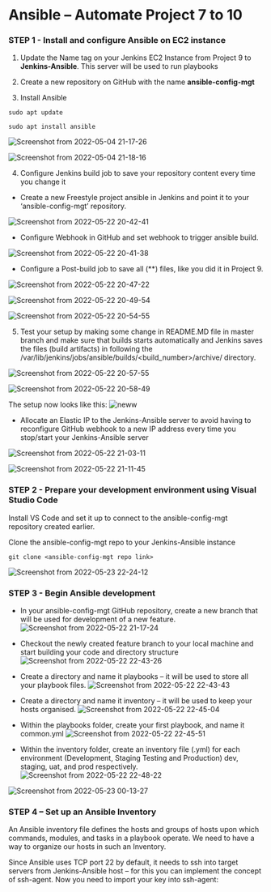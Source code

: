 # Ansible – Automate Project 7 to 10

### STEP 1 - Install and configure Ansible on EC2 instance

1. Update the Name tag on your Jenkins EC2 Instance from Project 9 to **Jenkins-Ansible**. This server will be used to run playbooks

2. Create a new repository on GitHub with the name **ansible-config-mgt**

3. Install Ansible

```
sudo apt update

sudo apt install ansible
```

![Screenshot from 2022-05-04 21-17-26](https://user-images.githubusercontent.com/34113547/169897315-9b2a31ff-178a-473a-ba2e-e3e41aaea723.png)


![Screenshot from 2022-05-04 21-18-16](https://user-images.githubusercontent.com/34113547/169897370-41df8185-ab3d-43d2-bc79-b33fe342a0c9.png)


4. Configure Jenkins build job to save your repository content every time you change it 

* Create a new Freestyle project ansible in Jenkins and point it to your ‘ansible-config-mgt’ repository.

![Screenshot from 2022-05-22 20-42-41](https://user-images.githubusercontent.com/34113547/169897821-c938c752-22bf-47ce-be3f-db5479f228d6.png)

* Configure Webhook in GitHub and set webhook to trigger ansible build.

![Screenshot from 2022-05-22 20-41-38](https://user-images.githubusercontent.com/34113547/169897678-772fa9c2-d74e-401d-80e2-23d4fa72f10d.png)

* Configure a Post-build job to save all (**) files, like you did it in Project 9.

![Screenshot from 2022-05-22 20-47-22](https://user-images.githubusercontent.com/34113547/169898005-fa446465-ec07-417f-b16b-f1ea0c9e2bde.png)

![Screenshot from 2022-05-22 20-49-54](https://user-images.githubusercontent.com/34113547/169898024-2479e891-96d8-4bf5-9d54-c5a48658f015.png)

![Screenshot from 2022-05-22 20-54-55](https://user-images.githubusercontent.com/34113547/169898095-e7520e9f-df89-4f72-8c57-14578b2015b6.png)

5. Test your setup by making some change in README.MD file in master branch and make sure that builds starts automatically and Jenkins saves the files (build artifacts) in following the /var/lib/jenkins/jobs/ansible/builds/<build_number>/archive/ directory.

![Screenshot from 2022-05-22 20-57-55](https://user-images.githubusercontent.com/34113547/169898345-5d727b3e-9ff0-4826-bf4b-fa77cce0e3e6.png)

![Screenshot from 2022-05-22 20-58-49](https://user-images.githubusercontent.com/34113547/169898396-51297f22-a358-4748-9eae-d7e02655d402.png)

The setup now looks like this:
![neww](https://user-images.githubusercontent.com/34113547/169898516-8a248d3d-1eb2-4b0e-9c38-f5df7183ba54.png)

* Allocate an Elastic IP to the Jenkins-Ansible server to avoid having to reconfigure GitHub webhook to a new IP address every time you stop/start your Jenkins-Ansible server

![Screenshot from 2022-05-22 21-03-11](https://user-images.githubusercontent.com/34113547/169900671-b5b58ba6-3759-44b1-bf63-15bfebac8544.png)

![Screenshot from 2022-05-22 21-11-45](https://user-images.githubusercontent.com/34113547/169900750-72f84539-b9fe-47b1-b28b-780e5c04e6a5.png)


### STEP 2 - Prepare your development environment using Visual Studio Code

Install VS Code and set it up to connect to the ansible-config-mgt repository created earlier.

Clone the ansible-config-mgt repo to your Jenkins-Ansible instance

`git clone <ansible-config-mgt repo link>`

![Screenshot from 2022-05-23 22-24-12](https://user-images.githubusercontent.com/34113547/169900105-688b531b-0630-4bb1-a665-9bcfce5ed8ff.png)


### STEP 3 - Begin Ansible development

* In your ansible-config-mgt GitHub repository, create a new branch that will be used for development of a new feature.
![Screenshot from 2022-05-22 21-17-24](https://user-images.githubusercontent.com/34113547/169901010-08c49881-38c9-454f-a474-548a64fe592a.png)

* Checkout the newly created feature branch to your local machine and start building your code and directory structure
![Screenshot from 2022-05-22 22-43-26](https://user-images.githubusercontent.com/34113547/169901140-10082a2b-4571-4a3c-810c-f32e4f2666d3.png)

* Create a directory and name it playbooks – it will be used to store all your playbook files.
![Screenshot from 2022-05-22 22-43-43](https://user-images.githubusercontent.com/34113547/169901557-ec6bb65b-c773-4aad-a32c-6ef23f36138f.png)

* Create a directory and name it inventory – it will be used to keep your hosts organised.
![Screenshot from 2022-05-22 22-45-04](https://user-images.githubusercontent.com/34113547/169901595-8a3b15d3-6751-4eda-a173-029223ea2a50.png)

* Within the playbooks folder, create your first playbook, and name it common.yml
![Screenshot from 2022-05-22 22-45-51](https://user-images.githubusercontent.com/34113547/169901667-ecd7bec5-809e-4ef4-b468-4a3e2ffd315d.png)

* Within the inventory folder, create an inventory file (.yml) for each environment (Development, Staging Testing and Production) dev, staging, uat, and prod respectively.
![Screenshot from 2022-05-22 22-48-22](https://user-images.githubusercontent.com/34113547/169901702-4b52b5d6-89e4-4a0d-80df-faa343b03a36.png)

![Screenshot from 2022-05-23 00-13-27](https://user-images.githubusercontent.com/34113547/169902495-54fee4dc-c929-47db-8768-bcad1b7855c6.png)


### STEP 4 – Set up an Ansible Inventory

An Ansible inventory file defines the hosts and groups of hosts upon which commands, modules, and tasks in a playbook operate. We need to have a way to organize our hosts in such an Inventory.

Since Ansible uses TCP port 22 by default, it needs to ssh into target servers from Jenkins-Ansible host – for this you can implement the concept of ssh-agent. Now you need to import your key into ssh-agent:



